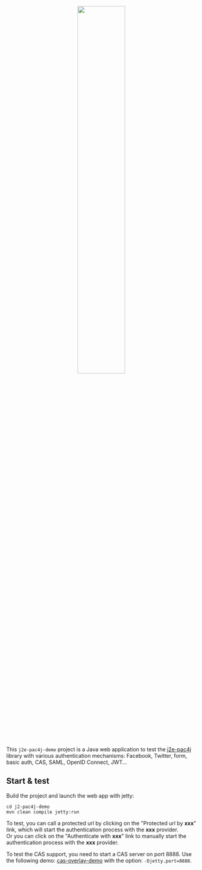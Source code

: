 <p align="center">
  <img src="https://pac4j.github.io/pac4j/img/logo-j2e.png" width="50%" height="50%" />
</p>

This `j2e-pac4j-demo` project is a Java web application to test the [j2e-pac4j](https://github.com/pac4j/j2e-pac4j) library with various authentication mechanisms: Facebook, Twitter, form, basic auth, CAS, SAML, OpenID Connect, JWT...

## Start & test

Build the project and launch the web app with jetty:

    cd j2-pac4j-demo
    mvn clean compile jetty:run

To test, you can call a protected url by clicking on the "Protected url by **xxx**" link, which will start the authentication process with the **xxx** provider.  
Or you can click on the "Authenticate with **xxx**" link to manually start the authentication process with the **xxx** provider.

To test the CAS support, you need to start a CAS server on port 8888. Use the following demo: [cas-overlay-demo](https://github.com/leleuj/cas-overlay-demo) with the option: `-Djetty.port=8888`.
